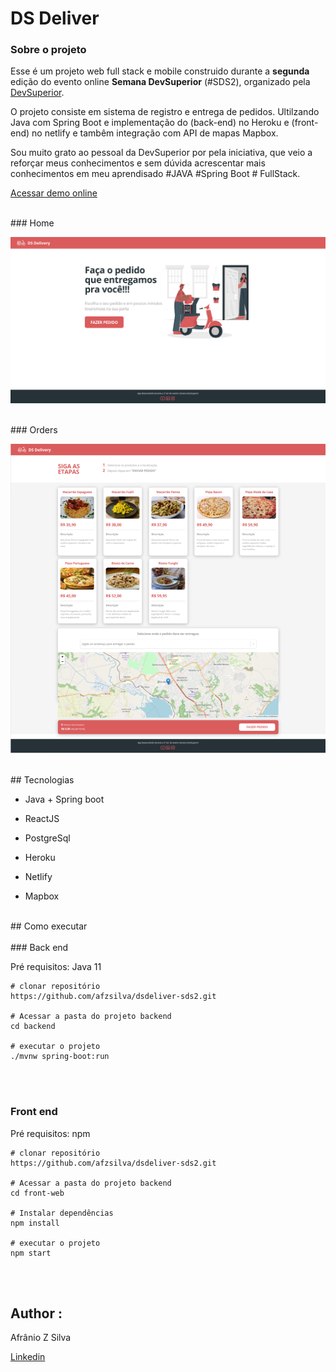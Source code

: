 # DS Deliver



### Sobre o projeto

Esse é um projeto web full stack e mobile construido durante a **segunda** edição do evento online **Semana DevSuperior** (#SDS2), organizado pela [DevSuperior](https://github.com/devsuperior/).

O projeto consiste em sistema de registro e entrega de pedidos. Ultilzando Java com Spring Boot e implementação do (back-end) no Heroku e (front-end) no netlify e tambêm integração com API de mapas Mapbox. 

Sou muito grato ao pessoal da DevSuperior por pela iniciativa, que veio a reforçar meus conhecimentos e sem dúvida acrescentar mais conhecimentos em meu aprendisado #JAVA #Spring Boot # FullStack.

[Acessar demo online](https://afzsdevsds2.netlify.app/)



<br/>
### Home

![home-page](/assets/home-page.png)


<br/>
### Orders

![orders-page](/assets/orders-page.png)


<br/>
## Tecnologias

- Java + Spring boot

- ReactJS

- PostgreSql

- Heroku

- Netlify

- Mapbox

  
<br/>
## Como executar
<br/><br/>
### Back end 

Pré requisitos: Java 11

```
# clonar repositório
https://github.com/afzsilva/dsdeliver-sds2.git

# Acessar a pasta do projeto backend
cd backend

# executar o projeto
./mvnw spring-boot:run
```

<br/><br/>

### Front end

Pré requisitos: npm	

```
# clonar repositório
https://github.com/afzsilva/dsdeliver-sds2.git

# Acessar a pasta do projeto backend
cd front-web

# Instalar dependências
npm install

# executar o projeto
npm start
```
<br/><br/>


## Author :

Afrânio Z Silva

[Linkedin](@https://www.linkedin.com/in/afranioz-analista-programador/)

